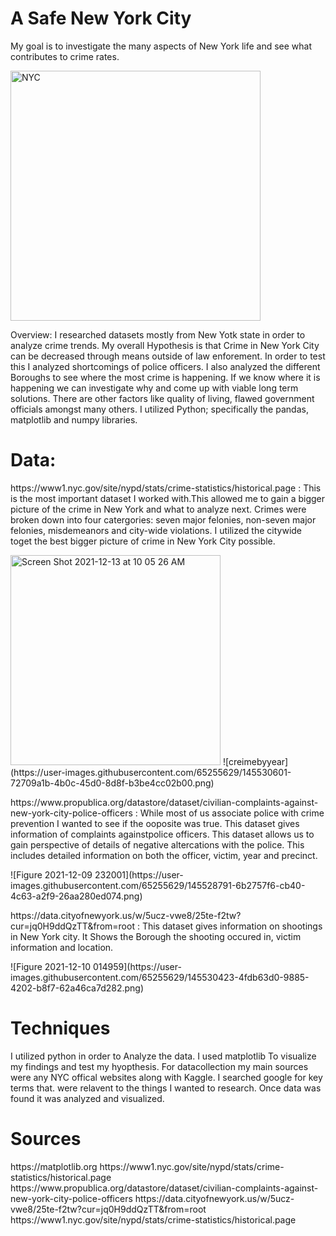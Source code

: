 <h1>A Safe New York City</h1>
<p> My goal is to investigate the many aspects of New York life and see what contributes to crime rates.</p>
<img src="https://www.pngall.com/wp-content/uploads/10/New-York-City-PNG-Image-HD.png" alt="NYC" width="400" height="400">
 <p> Overview: I researched datasets mostly from New Yotk state in order to analyze crime trends. My overall Hypothesis is that Crime in New York City can be decreased through means outside of law enforement. In order to test this I analyzed shortcomings of police officers. I also analyzed the different Boroughs to see where the most crime is happening. If we know where it is happening we can investigate why and come up with viable long term solutions. There are other factors like quality of living, flawed government officials amongst many others. I utilized Python; specifically the pandas, matplotlib and numpy libraries. </p>

<h1> Data: </h1>
 <p>https://www1.nyc.gov/site/nypd/stats/crime-statistics/historical.page : This is the most important dataset I worked with.This allowed me to gain a bigger picture of the crime in New York and what to analyze next. Crimes were broken down into four catergories: seven major felonies, non-seven major felonies, misdemeanors and city-wide violations. I utilized the citywide toget the best bigger picture of crime in New York City possible.</p>
 <img width="336" alt="Screen Shot 2021-12-13 at 10 05 26 AM" src="https://user-images.githubusercontent.com/65255629/145836756-89be6afe-ce42-498e-8d51-02446b5d9d61.png">
 ![creimebyyear](https://user-images.githubusercontent.com/65255629/145530601-72709a1b-4b0c-45d0-8d8f-b3be4cc02b00.png)

 
 <p>https://www.propublica.org/datastore/dataset/civilian-complaints-against-new-york-city-police-officers : While most of us associate police with crime prevention I wanted to see if the ooposite was true. This dataset gives information of complaints againstpolice officers. This dataset allows us to gain perspective of details of negative altercations with the police. This includes detailed information on both the officer, victim, year and precinct.</p>
![Figure 2021-12-09 232001](https://user-images.githubusercontent.com/65255629/145528791-6b2757f6-cb40-4c63-a2f9-26aa280ed074.png)
 
 <p>https://data.cityofnewyork.us/w/5ucz-vwe8/25te-f2tw?cur=jq0H9ddQzTT&from=root : This dataset gives information on shootings in New York city. It Shows the Borough the shooting occured in, victim information and location. </p>
 ![Figure 2021-12-10 014959](https://user-images.githubusercontent.com/65255629/145530423-4fdb63d0-9885-4202-b8f7-62a46ca7d282.png)
 
 <h1>Techniques</h1>
<p>I utilized python in order to Analyze the data. I used matplotlib To visualize my findings and test my hyopthesis. For datacollection my main sources were any NYC offical websites along with Kaggle. I searched google for key terms that. were relavent to the things I wanted to research. Once data was found it was analyzed and visualized. </p>

<h1>Sources</h1>
<p>https://matplotlib.org
https://www1.nyc.gov/site/nypd/stats/crime-statistics/historical.page
 https://www.propublica.org/datastore/dataset/civilian-complaints-against-new-york-city-police-officers
 https://data.cityofnewyork.us/w/5ucz-vwe8/25te-f2tw?cur=jq0H9ddQzTT&from=root
 https://www1.nyc.gov/site/nypd/stats/crime-statistics/historical.page
</p>
